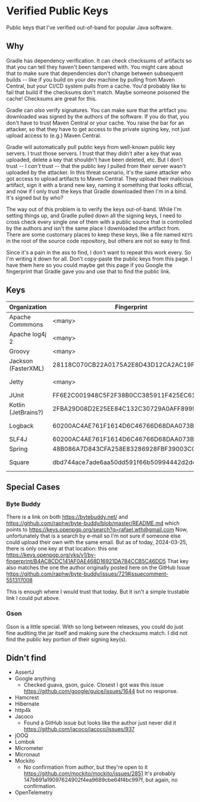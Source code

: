 # Verified Public Keys

Public keys that I've verified out-of-band for popular Java software.

## Why

Gradle has dependency verification. 
It can check checksums of artifacts so that you can tell they haven't been tampered with.
You might care about that to make sure that dependencies don't change between subsequent builds -- like if you build on your dev machine by pulling from Maven Central, but your CI/CD system pulls from a cache. 
You'd probably like to fail that build if the checksums don't match. 
Maybe someone poisoned the cache!
Checksums are great for this. 

Gradle can _also_ verify signatures. 
You can make sure that the artifact you downloaded was signed by the authors of the software. 
If you do that, you don't have to trust Maven Central or your cache. 
You raise the bar for an attacker, so that they have to get access to the private signing key, not just upload access to (e.g.) Maven Central. 

Gradle will automatically pull public keys from well-known public key servers. 
I trust those servers.
I trust that they didn't alter a key that was uploaded, delete a key that shouldn't have been deleted, etc.
But I don't trust -- I _can't_ trust -- that the public key I pulled from their server wasn't uploaded by the attacker.
In this threat scenario, it's the same attacker who got access to upload artifacts to Maven Central. 
They upload their malicious artifact, sign it with a brand new key, naming it something that looks official, and now if I only trust the keys that Gradle downloaded then I'm in a bind.
It's signed but by who? 

The way out of this problem is to verify the keys out-of-band. 
While I'm setting things up, and Gradle pulled down all the signing keys, I need to cross check every single one of them with a public source that is controlled by the authors and isn't the same place I downloaded the artifact from. 
There are some customary places to keep these keys, like a file named `KEYS` in the root of the source code repository, but others are not so easy to find. 

Since it's a pain in the ass to find, I don't want to repeat this work every. 
So I'm writing it down for all. 
Don't copy-paste the public keys from this page. 
I have them here so you could maybe get this page if you Google the fingerprint that Gradle gave you and use that to find the public link. 

## Keys

| Organization        | Fingerprint                              | Public URL |
| ------------------- | ---------------------------------------- | ---------- |
| Apache Commmons     | &lt;many&gt;                             | https://downloads.apache.org/commons/KEYS |
| Apache log4j 2      | &lt;many&gt;                             | https://downloads.apache.org/logging/KEYS | 
| Groovy              | &lt;many&gt;                             | https://downloads.apache.org/groovy/KEYS | 
| Jackson (FasterXML) | 28118C070CB22A0175A2E8D43D12CA2AC19F3181 | https://github.com/FasterXML/jackson/blob/master/KEYS | 
| Jetty               | &lt;many&gt;                             | https://github.com/jetty/jetty.project/blob/jetty-12.0.x/KEYS.txt
| JUnit               | FF6E2C001948C5F2F38B0CC385911F425EC61B51 | https://github.com/junit-team/junit5/blob/main/KEYS | 
| Kotlin (JetBrains?) | 2FBA29D08D2E25EE84C132C30729A0AFF8999A87 | https://kotlinlang.org/docs/security.html |
| Logback             | 60200AC4AE761F1614D6C46766D68DAA073BE985 | https://github.com/qos-ch/logback/blob/master/SECURITY.md | 
| SLF4J               | 60200AC4AE761F1614D6C46766D68DAA073BE985 | https://github.com/qos-ch/slf4j/blob/master/SECURITY.md | 
| Spring              | 48B086A7D843CFA258E83286928FBF39003C0425 | https://spring.io/GPG-KEY-spring.txt |
| Square              | dbd744ace7ade6aa50dd591f66b50994442d2d40 | https://square.github.io/okhttp/security/security/#verifying-artifacts |


## Special Cases

### Byte Buddy

There is a link on both https://bytebuddy.net/ and https://github.com/raphw/byte-buddy/blob/master/README.md which points to https://keys.openpgp.org/search?q=rafael.wth@gmail.com 
Now, unfortunately that is a search by e-mail so I'm not sure if someone else could upload their own with the same email.
But as of today, 2024-03-25, there is only one key at that location: this one https://keys.openpgp.org/vks/v1/by-fingerprint/B4AC8CDC141AF0AE468D16921DA784CCB5C46DD5 
That key also matches the one the author originally posted here on the GitHub Issue https://github.com/raphw/byte-buddy/issues/721#issuecomment-551317008 

This is enough where I would trust that today. But it isn't a simple trustable link I could put above. 

### Gson

Gson is a little special.
With so long between releases, you could do just fine auditing the jar itself and making sure the checksums match. 
I did not find the public key portion of their signing key(s).

## Didn't find

- AssertJ
- Google anything
  - Checked guava, gson, guice. Closest I got was this issue https://github.com/google/guice/issues/1644 but no response. 
- Hamcrest 
- Hibernate
- http4k
- Jacoco
  - Found a GitHub issue but looks like the author just never did it https://github.com/jacoco/jacoco/issues/937 
- jOOQ
- Lombok
- Micrometer
- Micronaut
- Mockito 
  - No confirmation from author, but they're open to it https://github.com/mockito/mockito/issues/2851 
    It's probably 147b691a19097624902f4ea9689cbe64f4bc997f, but again, no confirmation.
- OpenTelemetry


